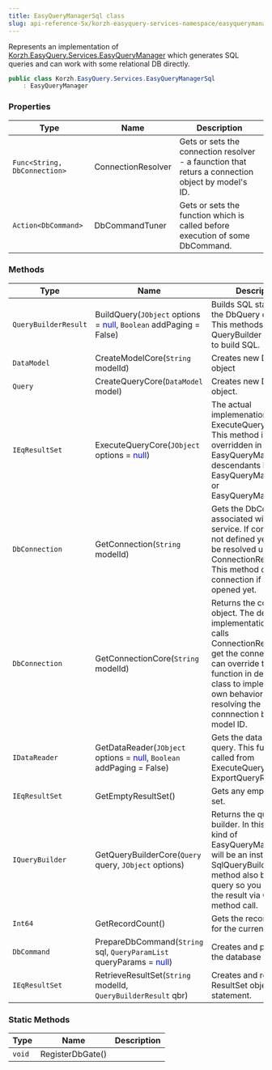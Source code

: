 ```yaml
---
title: EasyQueryManagerSql class
slug: api-reference-5x/korzh-easyquery-services-namespace/easyquerymanagersql-class
---
```


Represents an implementation of [Korzh.EasyQuery.Services.EasyQueryManager](//easyquery/docs/api-reference-5x/korzh-easyquery-services-namespace/easyquerymanager-class)  which generates SQL queries and can work with some relational DB directly.
```csharp
public class Korzh.EasyQuery.Services.EasyQueryManagerSql
    : EasyQueryManager

```

### Properties

| Type | Name | Description | 
| --- | --- | --- | 
| `Func<String, DbConnection>` | ConnectionResolver | Gets or sets the connection resolver - a faunction that returs a connection object by model's ID. | 
| `Action<DbCommand>` | DbCommandTuner | Gets or sets the function which is called before execution of some DbCommand. | 


### Methods

| Type | Name | Description | 
| --- | --- | --- | 
| `QueryBuilderResult` | BuildQuery(`JObject` options = <span style='color: blue'>null</span>, `Boolean` addPaging = False) | Builds SQL statement by the DbQuery object. This methods calls QueryBuilder delegate to build SQL. | 
| `DataModel` | CreateModelCore(`String` modelId) | Creates new DataModel object | 
| `Query` | CreateQueryCore(`DataModel` model) | Creates new DbQuery object. | 
| `IEqResultSet` | ExecuteQueryCore(`JObject` options = <span style='color: blue'>null</span>) | The actual implemenation of ExecuteQuery function.  This method is overridden in EasyQueryManagerBase descendants like EasyQueryManagerSql or EasyQueryManagerLinq. | 
| `DbConnection` | GetConnection(`String` modelId) | Gets the DbConnection associated with this service. If connection is not defined yet - it wil be resolved using ConnectionResolver.  This method opens the connection if it's not opened yet. | 
| `DbConnection` | GetConnectionCore(`String` modelId) | Returns the connection object. The default implementations just calls ConnectionResolved to get the connection.  You can override this function in dervived class to implement your own behavior of resolving the connnection by the model ID. | 
| `IDataReader` | GetDataReader(`JObject` options = <span style='color: blue'>null</span>, `Boolean` addPaging = False) | Gets the data reader by query. This function is called from ExecuteQuery or ExportQueryResult. | 
| `IEqResultSet` | GetEmptyResultSet() | Gets any empty result set. | 
| `IQueryBuilder` | GetQueryBuilderCore(`Query` query, `JObject` options) | Returns the query builder. In this particular kind of EasyQueryManager it will be an instance of SqlQueryBuilder.  This method also builds the query so you can read the result via GetResult method call. | 
| `Int64` | GetRecordCount() | Gets the record count for the current query | 
| `DbCommand` | PrepareDbCommand(`String` sql, `QueryParamList` queryParams = <span style='color: blue'>null</span>) | Creates and prepares the database command. | 
| `IEqResultSet` | RetrieveResultSet(`String` modelId, `QueryBuilderResult` qbr) | Creates and returns a ResultSet object by SQL statement. | 


### Static Methods

| Type | Name | Description | 
| --- | --- | --- | 
| `void` | RegisterDbGate() |  |